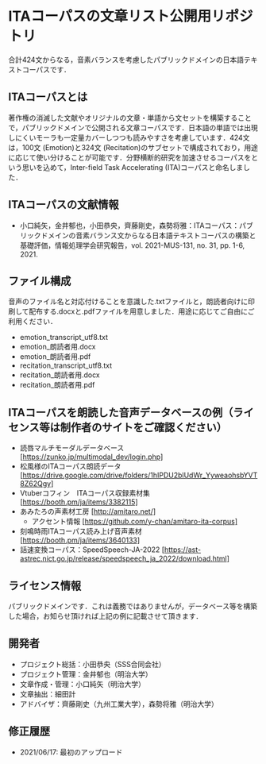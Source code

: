 # ITAコーパスの文章リスト公開用リポジトリ
合計424文からなる，音素バランスを考慮したパブリックドメインの日本語テキストコーパスです．

## ITAコーパスとは
著作権の消滅した文献やオリジナルの文章・単語から文セットを構築することで，パブリックドメインで公開される文章コーパスです．日本語の単語では出現しにくいモーラも一定量カバーしつつも読みやすさを考慮しています．424文は，100文 (Emotion)と324文 (Recitation)のサブセットで構成されており，用途に応じて使い分けることが可能です．分野横断的研究を加速させるコーパスをという思いを込めて，Inter-field Task Accelerating (ITA)コーパスと命名しました．

## ITAコーパスの文献情報
- 小口純矢，金井郁也，小田恭央，齊藤剛史，森勢将雅：ITAコーパス：パブリックドメインの音素バランス文からなる日本語テキストコーパスの構築と基礎評価，情報処理学会研究報告，vol. 2021-MUS-131, no. 31, pp. 1-6, 2021.

## ファイル構成
音声のファイル名と対応付けることを意識した.txtファイルと，朗読者向けに印刷して配布する.docxと.pdfファイルを用意しました．用途に応じてご自由にご利用ください．
- emotion_transcript_utf8.txt
- emotion_朗読者用.docx
- emotion_朗読者用.pdf
- recitation_transcript_utf8.txt
- recitation_朗読者用.docx
- recitation_朗読者用.pdf

## ITAコーパスを朗読した音声データベースの例（ライセンス等は制作者のサイトをご確認ください）
- 読唇マルチモーダルデータベース [https://zunko.jp/multimodal_dev/login.php]
- 松風様のITAコーパス朗読データ [https://drive.google.com/drive/folders/1hIPDU2blUdWr_YyweaohsbYVT8Z62Qgy]
- Vtuberコフィン　ITAコーパス収録素材集 [https://booth.pm/ja/items/3382115]
- あみたろの声素材工房 [http://amitaro.net/]
  - アクセント情報 [https://github.com/y-chan/amitaro-ita-corpus]
- 刻鳴時雨ITAコーパス読み上げ音声素材 [https://booth.pm/ja/items/3640133]
- 話速変換コーパス：SpeedSpeech-JA-2022 [https://ast-astrec.nict.go.jp/release/speedspeech_ja_2022/download.html]

## ライセンス情報
パブリックドメインです．これは義務ではありませんが，データベース等を構築した場合，お知らせ頂ければ上記の例に記載させて頂きます．

## 開発者
- プロジェクト総括：小田恭央（SSS合同会社）
- プロジェクト管理：金井郁也（明治大学）
- 文章作成・管理：小口純矢（明治大学）
- 文章抽出：細田計
- アドバイザ：齊藤剛史（九州工業大学），森勢将雅（明治大学）

## 修正履歴
- 2021/06/17: 最初のアップロード
